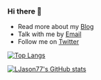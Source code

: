 ### Hi there 👋

- Read more about my [Blog](https://ljason.cn/)
- Talk with me by [Email](mailto:ljason@ljason77.com)
- Follow me on [Twitter](https://twitter.com/LJason77)

[![Top Langs](https://github-readme-stats.vercel.app/api/top-langs/?username=LJason77&layout=compact&langs_count=20&hide=java,javascript,css,php,go,html,vue,C%23)](https://github.com/anuraghazra/github-readme-stats)

[![LJason77's GitHub stats](https://github-readme-stats.vercel.app/api?username=LJason77&show_icons=true&count_private=true&include_all_commits=true)](https://github.com/anuraghazra/github-readme-stats)
